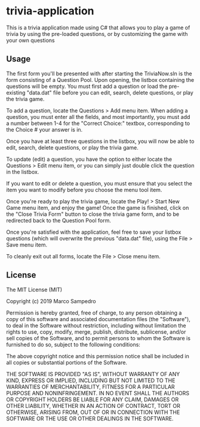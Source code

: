 # trivia-application
This is a trivia application made using C# that allows you to play a game of trivia by using the pre-loaded questions, or by customizing the game with your own questions

## Usage


The first form you'll be presented with after starting the TriviaNow.sln is the form consisting of a Question Pool. 
Upon opening, the listbox containing the questions will be empty. You must first add a question or load the 
pre-existing "data.dat" file before you can edit, search, delete questions, or play the trivia game.

To add a question, locate the Questions > Add menu item. When adding a question, you must enter all the fields, 
and most importantly, you must add a number between 1-4 for the "Correct Choice:" textbox, corresponding to 
the Choice # your answer is in.

Once you have at least three questions in the listbox, you will now be able to edit, search, delete questions, 
or play the trivia game. 

To update (edit) a question, you have the option to either locate the Questions > Edit menu item,
or you can simply just double click the question in the listbox.

If you want to edit or delete a question, you must ensure that you select the item you want to modify before
you choose the menu tool item.

Once you're ready to play the trivia game, locate the Play! > Start New Game menu item, and 
enjoy the game! Once the game is finished, click on the "Close Trivia Form" button to close the trivia game form,
and to be redirected back to the Question Pool form.

Once you're satisfied with the application, feel free to save your listbox questions (which will overwrite the 
previous "data.dat" file), using the File > Save menu item.

To cleanly exit out all forms, locate the File > Close menu item.

## License 
The MIT License (MIT)

Copyright (c) 2019 Marco Sampedro

Permission is hereby granted, free of charge, to any person obtaining a copy of this software and associated documentation files (the "Software"), to deal in the Software without restriction, including without limitation the rights to use, copy, modify, merge, publish, distribute, sublicense, and/or sell copies of the Software, and to permit persons to whom the Software is furnished to do so, subject to the following conditions:

The above copyright notice and this permission notice shall be included in all copies or substantial portions of the Software.

THE SOFTWARE IS PROVIDED "AS IS", WITHOUT WARRANTY OF ANY KIND, EXPRESS OR IMPLIED, INCLUDING BUT NOT LIMITED TO THE WARRANTIES OF MERCHANTABILITY, FITNESS FOR A PARTICULAR PURPOSE AND NONINFRINGEMENT. IN NO EVENT SHALL THE AUTHORS OR COPYRIGHT HOLDERS BE LIABLE FOR ANY CLAIM, DAMAGES OR OTHER LIABILITY, WHETHER IN AN ACTION OF CONTRACT, TORT OR OTHERWISE, ARISING FROM, OUT OF OR IN CONNECTION WITH THE SOFTWARE OR THE USE OR OTHER DEALINGS IN THE SOFTWARE.
